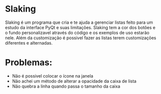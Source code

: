 # Slaking
Slaking é um programa que cria e te ajuda a gerenciar listas feito para um estudo da interface PyQt e suas limitações. Slaking tem a cor dos botões e o fundo personalizavel através do código e os exemplos de uso estarão nele. Além da customização é possivel fazer as listas terem customizações diferentes e alternadas.

# Problemas:
- Não é possivel colocar o ícone na janela
- Não achei um método de alterar a opacidade da caixa de lista
- Não quebra a linha quando passa o tamanho da caixa
